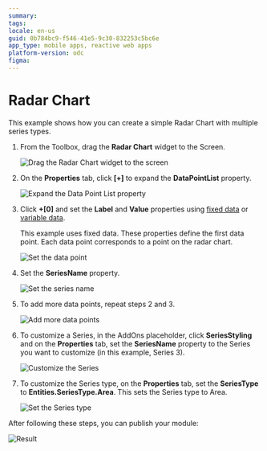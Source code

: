 ```yaml
---
summary: 
tags: 
locale: en-us
guid: 0b784bc9-f546-41e5-9c30-832253c5bc6e
app_type: mobile apps, reactive web apps
platform-version: odc
figma:
---
```


# Radar Chart

This example shows how you can create a simple Radar Chart with multiple series types.

1. From the Toolbox, drag the **Radar Chart** widget to the Screen.

    ![Drag the Radar Chart widget to the screen ](images/chartradardrag-ss.png)

1. On the **Properties** tab, click **[+]** to expand the **DataPointList** property.

    ![Expand the Data Point List property](images/chartradar-expand-ss.png)

1. Click **+[0]** and set the **Label** and **Value** properties using [fixed data](data.md#populate-your-chart-with-fixed-data) or [variable data](data.md#populate-your-chart-with-variable-data).

    This example uses fixed data. These properties define the first data point. Each data point corresponds to a point on the radar chart.  

    ![Set the data point](images/chartradar-datapoint-ss.png)

1. Set the **SeriesName** property.

    ![Set the series name](images/chartradar-seriesname-ss.png)

1. To add more data points, repeat steps 2 and 3. 

    ![Add more data points](images/chartradar-extra-datapoints-ss.png)

1. To customize a Series, in the AddOns placeholder, click **SeriesStyling** and on the **Properties** tab, set the **SeriesName** property to the Series you want to customize (in this example, Series 3).

    ![Customize the Series](images/chartradar-customize-series-ss.png)

1. To customize the Series type, on the **Properties** tab, set the **SeriesType** to **Entities.SeriesType.Area**. This sets the Series type to Area.  

    ![Set the Series type](images/chartradar-series-type-ss.png)

After following these steps, you can publish your module:

![Result](images/chartradar-result.png)
